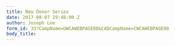 ```yaml
---
title: New Donor Series
date: 2017-08-07 19:48:00 Z
author: Joseph Lee
form_id: 33?CampName=UWCAWEBPAGE00&CADCampName=CWCAWEBPAGE00
body_title: 
---
```


